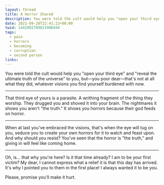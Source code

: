 ```yaml
---
layout: thread
title: A Horror Shared
description: You were told the cult would help you "open your third eye" and "reveal the ultimate truth of the universe" to you, but—you poor dear—that's not at all what they did, whatever visions you find yourself burdened with now.
date: 2021-09-28T22:41:22+00:00
twid: 1442982789821906944
tags:
  - pain
  - horrors
  - becoming
  - corruption
  - second person
links:
---
```

<article class="thread">
<section class="tweet">
<p>You were told the cult would help you "open your third eye" and "reveal the ultimate truth of the universe" to you, but—you poor dear—that's not at all what they did, whatever visions you find yourself burdened with now.</p>
</section>
<hr class="tweet_sep">
<section class="tweet">
<p>That third eye of yours is a parasite. A writhing fragment of the thing they worship. They drugged you and shoved it into your brain. The nightmares it shows you aren't "the truth." It shows you horrors because their god feeds on horror.</p>
</section>
<hr class="tweet_sep">
<section class="tweet">
<p>When at last you've embraced the visions, that's when the eye will tug on you, seduce you to create your own horrors for it to watch and feast upon. And why should you resist? You've seen that the horror is "the truth," and giving in will feel like coming home.</p>
</section>
<hr class="tweet_sep">
<section class="tweet">
<p>Oh, is... that why you're here? Is it that time already? I am to be your first victim? My dear, I cannot express what a relief it is that this day has arrived. It's why I pointed you to them in the first place! I always wanted it to be you.</p>
<p>Please, promise you'll make it hurt.</p>
</section>
</article>
